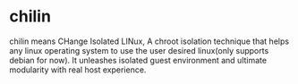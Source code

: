 # chilin
chilin means CHange Isolated LINux, A chroot isolation technique that helps any linux operating system to use the user desired linux(only supports debian for now). It unleashes isolated guest environment and ultimate modularity with real host experience.
